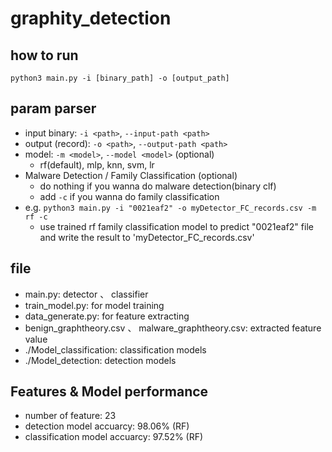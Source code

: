 # graphity_detection

## how to run
`python3 main.py -i [binary_path] -o [output_path]`

## param parser
- input binary: `-i <path>`, `--input-path <path>`
- output (record): `-o <path>`, `--output-path <path>` 
- model: `-m <model>`, `--model <model>` (optional)
  - rf(default), mlp, knn, svm, lr
- Malware Detection / Family Classification (optional)
  - do nothing if you wanna do malware detection(binary clf)
  - add `-c` if you wanna do family classification
- e.g. `python3 main.py -i "0021eaf2" -o myDetector_FC_records.csv -m rf -c`
  - use trained rf family classification model to predict "0021eaf2" file and write the result to 'myDetector_FC_records.csv'

## file 
- main.py: detector 、 classifier
- train_model.py: for model training
- data_generate.py: for feature extracting
- benign_graphtheory.csv 、 malware_graphtheory.csv: extracted feature value
- ./Model_classification: classification models
- ./Model_detection: detection models

## Features & Model performance
- number of feature: 23
- detection model accuarcy: 98.06% (RF)
- classification model accuarcy: 97.52% (RF)
